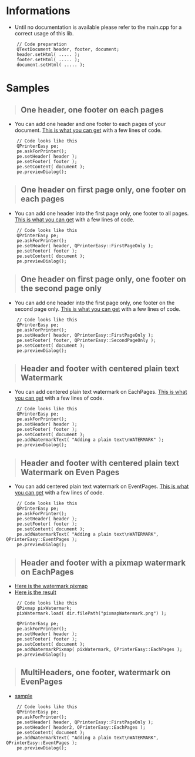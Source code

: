 # Informations #
  * Until no documentation is available please refer to the main.cpp for a correct usage of this lib.

```
    // Code preparation
    QTextDocument header, footer, document;
    header.setHtml( ..... );
    footer.setHtml( ..... );
    document.setHtml( ..... );
```


# Samples #

> ## One header, one footer on each pages ##

  * You can add one header and one footer to each pages of your document. [This is what you can get](http://qprintereasy.googlecode.com/svn/trunk/bin/simpleDrawSample_2_n_up.pdf) with a few lines of code.

```
    // Code looks like this
    QPrinterEasy pe;
    pe.askForPrinter();
    pe.setHeader( header );
    pe.setFooter( footer );
    pe.setContent( document );
    pe.previewDialog();
```

> ## One header on first page only, one footer on each pages ##

  * You can add one header into the first page only, one footer to all pages. [This is what you can get](http://qprintereasy.googlecode.com/svn/trunk/bin/complexDrawSample_n_up.pdf) with a few lines of code.

```
    // Code looks like this
    QPrinterEasy pe;
    pe.askForPrinter();
    pe.setHeader( header, QPrinterEasy::FirstPageOnly );
    pe.setFooter( footer );
    pe.setContent( document );
    pe.previewDialog();
```

> ## One header on first page only, one footer on the second page only ##

  * You can add one header into the first page only, one footer on the second page only. [This is what you can get](http://qprintereasy.googlecode.com/svn/trunk/bin/complexDrawSample_n_up_2.pdf) with a few lines of code.

```
    // Code looks like this
    QPrinterEasy pe;
    pe.askForPrinter();
    pe.setHeader( header, QPrinterEasy::FirstPageOnly );
    pe.setFooter( footer, QPrinterEasy::SecondPageOnly );
    pe.setContent( document );
    pe.previewDialog();
```


> ## Header and footer with centered plain text Watermark ##

  * You can add centered plain text watermark on EachPages. [This is what you can get](http://qprintereasy.googlecode.com/svn/trunk/bin/withWatermark.pdf) with a few lines of code.

```
    // Code looks like this
    QPrinterEasy pe;
    pe.askForPrinter();
    pe.setHeader( header );
    pe.setFooter( footer );
    pe.setContent( document );
    pe.addWatermarkText( "Adding a plain text\nWATERMARK" );
    pe.previewDialog();
```


> ## Header and footer with centered plain text Watermark on Even Pages ##

  * You can add centered plain text watermark on EventPages. [This is what you can get](http://qprintereasy.googlecode.com/svn/trunk/bin/withWatermarkEvenPages.pdf) with a few lines of code.

```
    // Code looks like this
    QPrinterEasy pe;
    pe.askForPrinter();
    pe.setHeader( header );
    pe.setFooter( footer );
    pe.setContent( document );
    pe.addWatermarkText( "Adding a plain text\nWATERMARK", QPrinterEasy::EventPages );
    pe.previewDialog();
```

> ## Header and footer with a pixmap watermark on EachPages ##

  * [Here is the watermark pixmap](http://qprintereasy.googlecode.com/svn/trunk/bin/pixmapWatermark.png)
  * [Here is the result](http://qprintereasy.googlecode.com/svn/trunk/bin/withPixmapWatermark.pdf)

```
    // Code looks like this
    QPixmap pixWatermark;
    pixWatermark.load( dir.filePath("pixmapWatermark.png") );

    QPrinterEasy pe;
    pe.askForPrinter();
    pe.setHeader( header );
    pe.setFooter( footer );
    pe.setContent( document );
    pe.addWatermarkPixmap( pixWatermark, QPrinterEasy::EachPages );
    pe.previewDialog();
```

> ## MultiHeaders, one footer, watermark on EvenPages ##

  * [sample](http://qprintereasy.googlecode.com/svn/trunk/bin/twoHeaders.pdf)

```
    // Code looks like this
    QPrinterEasy pe;
    pe.askForPrinter();
    pe.setHeader( header, QPrinterEasy::FirstPageOnly );
    pe.setHeader( header2, QPrinterEasy::EachPages );
    pe.setContent( document );
    pe.addWatermarkText( "Adding a plain text\nWATERMARK", QPrinterEasy::EventPages );
    pe.previewDialog();
```